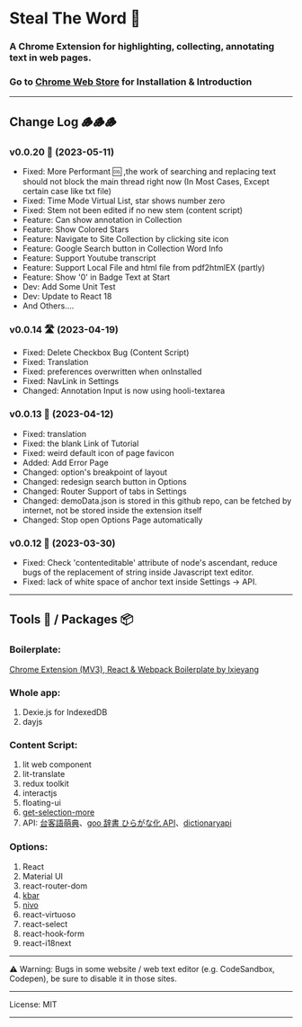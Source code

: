 # Steal The Word 🥷

### A Chrome Extension for highlighting, collecting, annotating text in web pages.

### Go to [Chrome Web Store](https://chrome.google.com/webstore/detail/steal-the-word/lolkalfaocfklgolbfblhdblhdppoaoa) for Installation & Introduction

---

## Change Log 🪵🪵🪵

### v0.0.20 🐸 (2023-05-11)

- Fixed: More Performant 🆒 ,the work of searching and replacing text should not block the main thread right now (In Most Cases, Except certain case like txt file)
- Fixed: Time Mode Virtual List, star shows number zero
- Fixed: Stem not been edited if no new stem (content script)
- Feature: Can show annotation in Collection
- Feature: Show Colored Stars
- Feature: Navigate to Site Collection by clicking site icon
- Feature: Google Search button in Collection Word Info
- Feature: Support Youtube transcript
- Feature: Support Local File and html file from pdf2htmlEX (partly)
- Feature: Show '0' in Badge Text at Start
- Dev: Add Some Unit Test
- Dev: Update to React 18
- And Others....

### v0.0.14 🛣️ (2023-04-19)

- Fixed: Delete Checkbox Bug (Content Script)
- Fixed: Translation
- Fixed: preferences overwritten when onInstalled
- Fixed: NavLink in Settings
- Changed: Annotation Input is now using hooli-textarea

### v0.0.13 🐲 (2023-04-12)

- Fixed: translation
- Fixed: the blank Link of Tutorial
- Fixed: weird default icon of page favicon
- Added: Add Error Page
- Changed: option's breakpoint of layout
- Changed: redesign search button in Options
- Changed: Router Support of tabs in Settings
- Changed: demoData.json is stored in this github repo, can be fetched by internet, not be stored inside the extension itself
- Changed: Stop open Options Page automatically

### v0.0.12 🦑 (2023-03-30)

- Fixed: Check 'contenteditable' attribute of node's ascendant, reduce bugs of the replacement of string inside Javascript text editor.
- Fixed: lack of white space of anchor text inside Settings -> API.

---

## Tools 🧰 / Packages 📦

### Boilerplate:

[Chrome Extension (MV3), React & Webpack Boilerplate by lxieyang ](https://github.com/lxieyang/chrome-extension-boilerplate-react)

### Whole app:

1. Dexie.js for IndexedDB
2. dayjs

### Content Script:

1. lit web component
2. lit-translate
3. redux toolkit
4. interactjs
5. floating-ui
6. [get-selection-more](https://github.com/crimx/get-selection-more)
7. API: [台客語萌典](https://github.com/g0v/moedict-webkit)、[goo 辞書 ひらがな化 API](https://labs.goo.ne.jp/api/jp/hiragana-translation/)、[dictionaryapi](https://dictionaryapi.dev/)

### Options:

1. React
2. Material UI
3. react-router-dom
4. [kbar](https://github.com/timc1/kbar)
5. [nivo](https://nivo.rocks/)
6. react-virtuoso
7. react-select
8. react-hook-form
9. react-i18next

---

⚠️ Warning: Bugs in some website / web text editor (e.g. CodeSandbox, Codepen), be sure to disable it in those sites.

---

License: MIT

---
